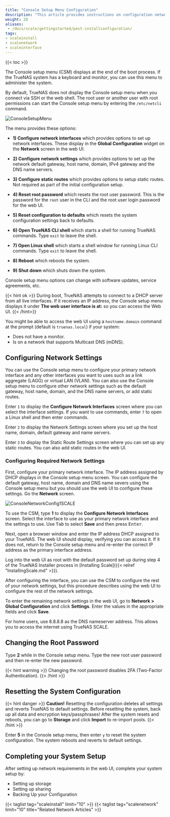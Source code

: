 ```yaml
---
title: "Console Setup Menu Configuration"
description: "This article provides instructions on configuration network settings using the Console setup menu after you install TrueNAS SCALE from the iso file."
weight: 20
aliases:
 - /docs/scale/gettingstarted/post-installconfiguration/
tags:
- scaleinstall
- scalenetwork
- scaleinterface
---
```


{{< toc >}}

The Console setup menu (CSM) displays at the end of the boot process.
If the TrueNAS system has a keyboard and monitor, you can use this menu to administer the system.

By default, TrueNAS does not display the Console setup menu when you connect via SSH or the web shell.
The root user or another user with root permissions can start the Console setup menu by entering the `/etc/netcli` command.

![ConsoleSetupMenu](/images/SCALE/22.02/ConsoleSetupMenu.png "TrueNAS Console Setup Menu") 

The menu provides these options:

* **1) Configure network interfaces** which provides options to set up network interfaces. These display in the **Global Configuration** widget on the **Network** screen in the web UI.

* **2) Configure network settings** which provides options to set up the network default gateway, host name, domain, IPv4 gateway and the DNS name servers. 

* **3) Configure static routes** which provides options to setup static routes. Not required as part of the initial configuration setup.

* **4) Reset root password** which resets the root user password. This is the password for the `root` user in the CLI and the root user login password for the web UI.

* **5) Reset configuration to defaults** which resets the system configuration settings back to defaults.

* **6) Open TrueNAS CLI shell** which starts a shell for running TrueNAS commands. Type `exit` to leave the shell.

* **7) Open Linux shell** which starts a shell window for running Linux CLI commands. Type `exit` to leave the shell.

* **8) Reboot** which reboots the system.

* **9) Shut down** which shuts down the system.

Console setup menu options can change with software updates, service agreements, etc.

{{< hint ok >}}
During boot, TrueNAS attempts to connect to a DHCP server from all live interfaces.
If it receives an IP address, the Console setup menu displays it under **The web user interface is at:** so you can access the Web UI.
{{< /hint>}}

You might be able to access the web UI using a `hostname.domain` command at the prompt (default is `truenas.local`) if your system:
* Does not have a monitor.
* Is on a network that supports Multicast DNS (mDNS).

## Configuring Network Settings

You can use the Console setup menu to configure your primary network interface and any other interfaces you want to uses such as a link aggregate (LAGG) or virtual LAN (VLAN). 
You can also use the Console setup menu to configure other network settings such as the default gateway, host name, domain, and the DNS name servers, or add static routes.

Enter `1` to display the **Configure Network Interfaces** screen where you can select the interface settings. If you want to use commands, enter `7` to open a Linux shell and then enter commands.

Enter `2` to display the Network Settings screen where you set up the host name, domain, default gateway and name servers.

Enter `3` to display the Static Route Settings screen where you can set up any static routes. You can also add static routes in the web UI.

### Configuring Required Network Settings 

First, configure your primary network interface. The IP address assigned by DHCP displays in the Console setup menu screen. You can configure the default gateway, host name, domain and DNS name severs using the Console setup menu but you should use the web UI to configure these settings. Go the **Network** screen.

![ConsoleNetworkConfig1SCALE](/images/SCALE/ConsoleNetworkConfig1SCALE.png "TrueNAS SCALE Console Setup Menu")

To use the CSM, type **1** to display the **Configure Network Interfaces** screen. Select the interface to use as your primary network interface and the settings to use. Use <kbd>Tab</kbd> to select **Save** and then press <kbd>Enter</kbd>.  

Next, open a browser window and enter the IP address DHCP assigned to your TrueNAS. The web UI should display, verifying you can access it. If it does not, return to the Console setup menu and re-enter the correct IP address as the primary interface address.

Log into the web UI as root with the default password set up during step 4 of the TrueNAS Installer process in [Installing Scale]({{< relref "InstallingScale.md" >}}).

After configuring the interface, you can use the CSM to configure the rest of your network settings, but this procedure describes using the web UI to configure the rest of the network settings. 

To enter the remaining network settings in the web UI, go to **Network > Global Configuration** and click **Settings**. Enter the values in the appropriate fields and click **Save**.

For home users, use 8.8.8.8 as the DNS nameserver address. This allows you to access the internet using TrueNAS SCALE.

## Changing the Root Password

Type **2** while in the Console setup menu. Type the new root user password and then re-enter the new password.

{{< hint warning >}}
Changing the root password disables 2FA (Two-Factor Authentication).
{{< /hint >}}

## Resetting the System Configuration
{{< hint danger >}}
**Caution!**
Resetting the configuration deletes all settings and reverts TrueNAS to default settings. Before resetting the system, back up all data and encryption keys/passphrases! 
After the system resets and reboots, you can go to **Storage** and click **Import** to re-import pools.
{{< /hint >}}

Enter **5** in the Console setup menu, then enter `y` to reset the system configuration. The system reboots and reverts to default settings.

## Completing your System Setup

After setting up network requirements in the web UI, complete your system setup by:
* Setting up storage
* Setting up sharing
* Backing Up your Configuration

{{< taglist tag="scaleinstall" limit="10" >}}
{{< taglist tag="scalenetwork" limit="10" title="Related Network Articles" >}}